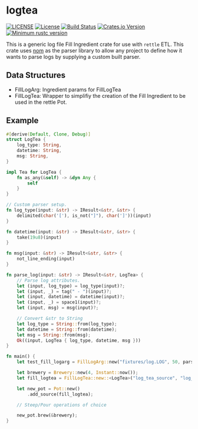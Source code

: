 # logtea

[![LICENSE](https://img.shields.io/badge/license-MIT-blue.svg)](LICENSE)
[![License](https://img.shields.io/badge/License-Apache%202.0-blue.svg)](https://opensource.org/licenses/Apache-2.0)
[![Build Status](https://travis-ci.com/slaterb1/logtea.svg?branch=master)](https://travis-ci.com/slaterb1/logtea)
[![Crates.io Version](https://img.shields.io/crates/v/logtea.svg)](https://crates.io/crates/logtea)
[![Minimum rustc version](https://img.shields.io/badge/rustc-1.35.0+-lightgray.svg)](#rust-version-requirements)

This is a generic log file Fill Ingredient crate for use with `rettle` ETL. This crate uses [nom](https://docs.rs/nom/) as the parser library to allow any project to define how it wants to parse logs by supplying a custom built parser.

## Data Structures
- FillLogArg: Ingredient params for FillLogTea
- FillLogTea: Wrapper to simplifiy the creation of the Fill Ingredient to be used in the rettle Pot.

## Example
```rust
#[derive(Default, Clone, Debug)]
struct LogTea {
    log_type: String,
    datetime: String,
    msg: String,
}

impl Tea for LogTea {
    fn as_any(&self) -> &dyn Any {
        self
    }
}

// Custom parser setup.
fn log_type(input: &str) -> IResult<&str, &str> {
    delimited(char('['), is_not("]"), char(']'))(input)
}

fn datetime(input: &str) -> IResult<&str, &str> {
    take(19u8)(input)
}

fn msg(input: &str) -> IResult<&str, &str> {
    not_line_ending(input)
}

fn parse_log(input: &str) -> IResult<&str, LogTea> {
    // Parse log attributes.
    let (input, log_type) = log_type(input)?;
    let (input, _) = tag(" - ")(input)?;
    let (input, datetime) = datetime(input)?;
    let (input, _) = space1(input)?;
    let (input, msg) = msg(input)?;

    // Convert &str to String
    let log_type = String::from(log_type);
    let datetime = String::from(datetime);
    let msg = String::from(msg);
    Ok((input, LogTea { log_type, datetime, msg }))
}

fn main() {
    let test_fill_logarg = FillLogArg::new("fixtures/log.LOG", 50, parse_log);

    let brewery = Brewery::new(4, Instant::now());
    let fill_logtea = FillLogTea::new::<LogTea>("log_tea_source", "log_fixture", test_fill_logarg);

    let new_pot = Pot::new()
        .add_source(fill_logtea);

    // Steep/Pour operations of choice

    new_pot.brew(&brewery);
}
```
